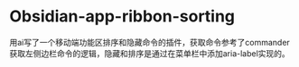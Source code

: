 # Obsidian-app-ribbon-sorting
用ai写了一个移动端功能区排序和隐藏命令的插件，获取命令参考了commander获取左侧边栏命令的逻辑，隐藏和排序是通过在菜单栏中添加aria-label实现的。
